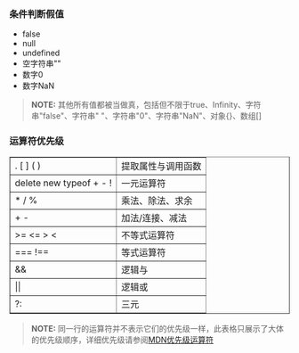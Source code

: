 ### 条件判断假值

- false
- null
- undefined
- 空字符串""
- 数字0
- 数字NaN
>**NOTE:** 其他所有值都被当做真，包括但不限于true、Infinity、字符串"false"、字符串" "、字符串"0"、字符串"NaN"、对象{}、数组[]

### 运算符优先级

<table border="1" border-color="black">
    <tbody>
        <tr>
            <td align="left" valign="middle">. [ ] ( )</td>
            <td align="left" valign="middle">提取属性与调用函数</td>
        </tr>
        <tr>
            <td align="left" valign="middle">delete new typeof + - !</td>
            <td align="left" valign="middle">一元运算符</td>
        </tr>
        <tr>
            <td align="left" valign="middle">* / %</td>
            <td align="left" valign="middle">乘法、除法、求余</td>
        </tr>
        <tr>
            <td align="left" valign="middle">+ -</td>
            <td align="left" valign="middle">加法/连接、减法</td>
        </tr>
        <tr>
            <td align="left" valign="middle">>= <= > <</td>
            <td align="left" valign="middle">不等式运算符</td>
        </tr>
        <tr>
            <td align="left" valign="middle">=== !==</td>
            <td align="left" valign="middle">等式运算符</td>
        </tr>
        <tr>
            <td align="left" valign="middle">&&</td>
            <td align="left" valign="middle">逻辑与</td>
        </tr>
        <tr>
            <td align="left" valign="middle">||</td>
            <td align="left" valign="middle">逻辑或</td>
        </tr>
        <tr>
            <td align="left" valign="middle">?:</td>
            <td align="left" valign="middle">三元</td>
        </tr>
    </tbody>
</table>

>**NOTE:** 同一行的运算符并不表示它们的优先级一样，此表格只展示了大体的优先级顺序，详细优先级请参阅[MDN优先级运算符](https://developer.mozilla.org/zh-CN/docs/Web/JavaScript/Reference/Operators/Operator_Precedence)

